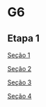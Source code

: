 # G6
## Etapa 1
[Seção 1](https://github.com/poo-ec-2024-1/g6/blob/5d72e6a7924995d16c8527aaec3b350452d6cd5b/Se%C3%A7%C3%A3o%201/se%C3%A7%C3%A3o1.md)

[Seção 2](https://github.com/poo-ec-2024-1/g6/blob/20f5e9d285946d70c2bf4e2750d5c6785ff9fb98/Etapa1/se%C3%A7%C3%A3o2.md)

[Seção 3](https://github.com/poo-ec-2024-1/g6/blob/733cea62508a01da347ec3921709edc21c956d2e/Etapa1/se%C3%A7%C3%A3o3.md)

[Seção 4](https://github.com/poo-ec-2024-1/g6/blob/733cea62508a01da347ec3921709edc21c956d2e/Etapa1/se%C3%A7%C3%A3o4.md)
